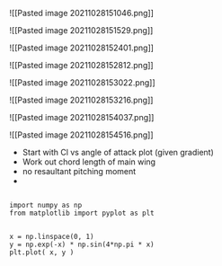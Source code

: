 ![[Pasted image 20211028151046.png]]

![[Pasted image 20211028151529.png]]

![[Pasted image 20211028152401.png]]

![[Pasted image 20211028152812.png]]

![[Pasted image 20211028153022.png]]

![[Pasted image 20211028153216.png]]

![[Pasted image 20211028154037.png]]

![[Pasted image 20211028154516.png]]

- Start with Cl vs angle of attack plot (given gradient)
- Work out chord length of main wing
- no resaultant pitching moment
- 

```jupyter

import numpy as np
from matplotlib import pyplot as plt


x = np.linspace(0, 1)
y = np.exp(-x) * np.sin(4*np.pi * x)
plt.plot( x, y )


```